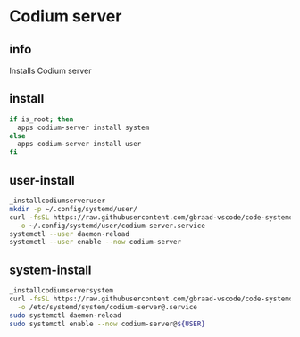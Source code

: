 # Codium server

## info
Installs Codium server


## install
```sh
if is_root; then
  apps codium-server install system
else
  apps codium-server install user
fi
```

## user-install
```sh
_installcodiumserveruser
mkdir -p ~/.config/systemd/user/
curl -fsSL https://raw.githubusercontent.com/gbraad-vscode/code-systemd/refs/heads/main/codium-user/codium-server.service \
  -o ~/.config/systemd/user/codium-server.service
systemctl --user daemon-reload
systemctl --user enable --now codium-server
```

## system-install
```sh
_installcodiumserversystem
curl -fsSL https://raw.githubusercontent.com/gbraad-vscode/code-systemd/refs/heads/main/codium-system/codium-server%40.service \
  -o /etc/systemd/system/codium-server@.service
sudo systemctl daemon-reload
sudo systemctl enable --now codium-server@${USER}
```
